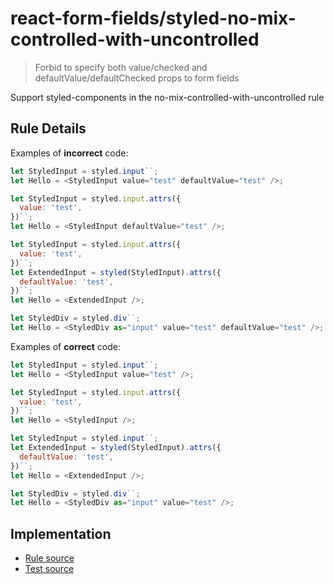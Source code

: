 # react-form-fields/styled-no-mix-controlled-with-uncontrolled

> Forbid to specify both value/checked and defaultValue/defaultChecked props to form fields

Support styled-components in the no-mix-controlled-with-uncontrolled rule

## Rule Details

Examples of **incorrect** code:

```js
let StyledInput = styled.input``;
let Hello = <StyledInput value="test" defaultValue="test" />;

let StyledInput = styled.input.attrs({
  value: 'test',
})``;
let Hello = <StyledInput defaultValue="test" />;

let StyledInput = styled.input.attrs({
  value: 'test',
})``;
let ExtendedInput = styled(StyledInput).attrs({
  defaultValue: 'test',
})``;
let Hello = <ExtendedInput />;

let StyledDiv = styled.div``;
let Hello = <StyledDiv as="input" value="test" defaultValue="test" />;
```

Examples of **correct** code:

```js
let StyledInput = styled.input``;
let Hello = <StyledInput value="test" />;

let StyledInput = styled.input.attrs({
  value: 'test',
})``;
let Hello = <StyledInput />;

let StyledInput = styled.input``;
let ExtendedInput = styled(StyledInput).attrs({
  defaultValue: 'test',
})``;
let Hello = <ExtendedInput />;

let StyledDiv = styled.div``;
let Hello = <StyledDiv as="input" value="test" />;
```

## Implementation

- [Rule source](../../src/rules/styled-no-mix-controlled-with-uncontrolled.ts)
- [Test source](../../tests/rules/styled-no-mix-controlled-with-uncontrolled.ts)
